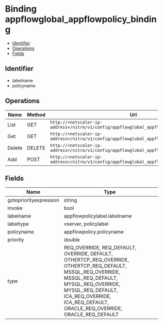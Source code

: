 # Binding appflowglobal_appflowpolicy_binding

- [Identifier](#identifier)
- [Operations](#operations)
- [Fields](#fields)

## Identifier

- labelname
- policyname

## Operations

| Name | Method | Url |
|----|----|----|
| List | GET | `http://<netscaler-ip-address>/nitro/v1/config/appflowglobal_appflowpolicy_binding` |
| Get | GET | `http://<netscaler-ip-address>/nitro/v1/config/appflowglobal_appflowpolicy_binding/<name>` |
| Delete | DELETE | `http://<netscaler-ip-address>/nitro/v1/config/appflowglobal_appflowpolicy_binding/<name>` |
| Add | POST | `http://<netscaler-ip-address>/nitro/v1/config/appflowglobal_appflowpolicy_binding` |

## Fields

| Name | Type |
|----|----|
| gotopriorityexpression | string |
| invoke | bool |
| labelname | appflowpolicylabel.labelname |
| labeltype | vserver, policylabel |
| policyname | appflowpolicy.policyname |
| priority | double |
| type | REQ_OVERRIDE, REQ_DEFAULT, OVERRIDE, DEFAULT, OTHERTCP_REQ_OVERRIDE, OTHERTCP_REQ_DEFAULT, MSSQL_REQ_OVERRIDE, MSSQL_REQ_DEFAULT, MYSQL_REQ_OVERRIDE, MYSQL_REQ_DEFAULT, ICA_REQ_OVERRIDE, ICA_REQ_DEFAULT, ORACLE_REQ_OVERRIDE, ORACLE_REQ_DEFAULT |

